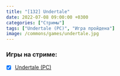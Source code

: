 ```yaml
---
title: "[132] Undertale"
date: 2022-07-08 09:00:00 +0300
categories: ["Стримы"]
tags: ["Undertale (PC)", "Игра пройдена"]
image: /commons/games/undertale.jpg
---
```


### Игры на стриме:
+ [x] [Undertale (PC)](/tags/undertale-pc)
